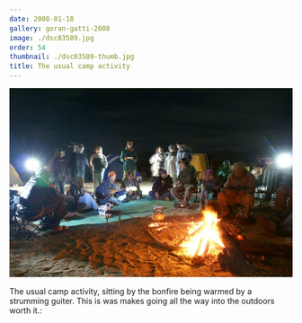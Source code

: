 ```yaml
---
date: 2008-01-18
gallery: goran-gatti-2008
image: ./dsc03509.jpg
order: 54
thumbnail: ./dsc03509-thumb.jpg
title: The usual camp activity
---
```


![The usual camp activity](./dsc03509.jpg)

The usual camp activity, sitting by the bonfire being warmed by a strumming guiter. This is was makes going all the way into the outdoors worth it.: